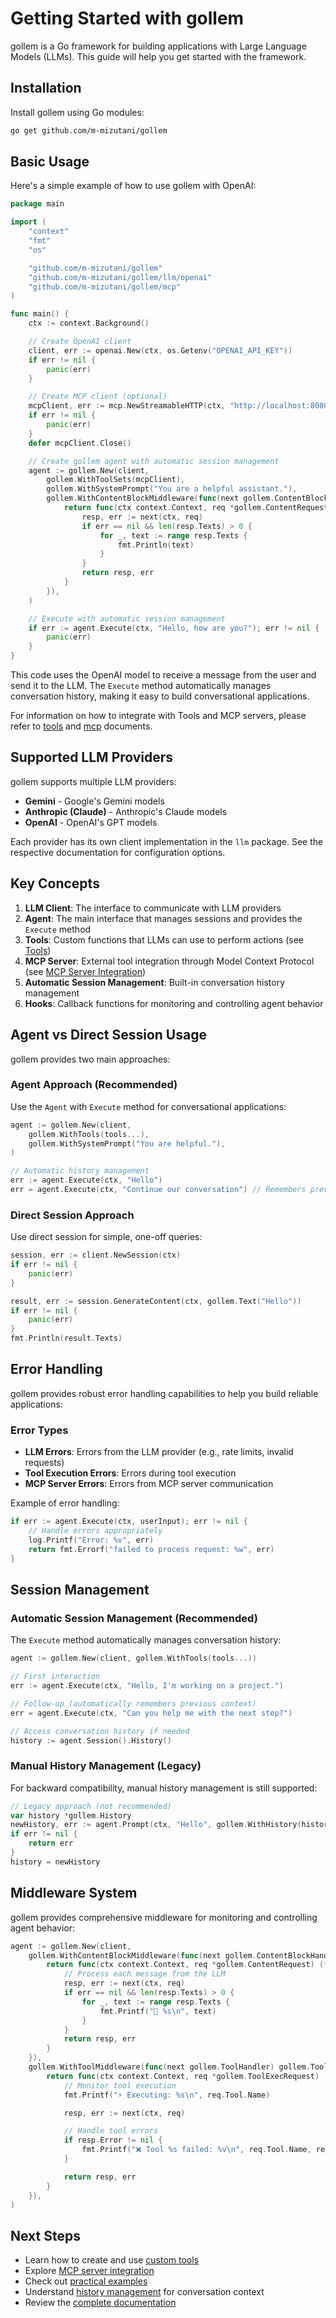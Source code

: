 # Getting Started with gollem

gollem is a Go framework for building applications with Large Language Models (LLMs). This guide will help you get started with the framework.

## Installation

Install gollem using Go modules:

```bash
go get github.com/m-mizutani/gollem
```

## Basic Usage

Here's a simple example of how to use gollem with OpenAI:

```go
package main

import (
    "context"
    "fmt"
    "os"

    "github.com/m-mizutani/gollem"
    "github.com/m-mizutani/gollem/llm/openai"
    "github.com/m-mizutani/gollem/mcp"
)

func main() {
    ctx := context.Background()

    // Create OpenAI client
    client, err := openai.New(ctx, os.Getenv("OPENAI_API_KEY"))
    if err != nil {
        panic(err)
    }

    // Create MCP client (optional)
    mcpClient, err := mcp.NewStreamableHTTP(ctx, "http://localhost:8080")
    if err != nil {
        panic(err)
    }
    defer mcpClient.Close()

    // Create gollem agent with automatic session management
    agent := gollem.New(client,
        gollem.WithToolSets(mcpClient),
        gollem.WithSystemPrompt("You are a helpful assistant."),
        gollem.WithContentBlockMiddleware(func(next gollem.ContentBlockHandler) gollem.ContentBlockHandler {
            return func(ctx context.Context, req *gollem.ContentRequest) (*gollem.ContentResponse, error) {
                resp, err := next(ctx, req)
                if err == nil && len(resp.Texts) > 0 {
                    for _, text := range resp.Texts {
                        fmt.Println(text)
                    }
                }
                return resp, err
            }
        }),
    )

    // Execute with automatic session management
    if err := agent.Execute(ctx, "Hello, how are you?"); err != nil {
        panic(err)
    }
}
```

This code uses the OpenAI model to receive a message from the user and send it to the LLM. The `Execute` method automatically manages conversation history, making it easy to build conversational applications.

For information on how to integrate with Tools and MCP servers, please refer to [tools](tools.md) and [mcp](mcp.md) documents.

## Supported LLM Providers

gollem supports multiple LLM providers:

- **Gemini** - Google's Gemini models
- **Anthropic (Claude)** - Anthropic's Claude models  
- **OpenAI** - OpenAI's GPT models

Each provider has its own client implementation in the `llm` package. See the respective documentation for configuration options.

## Key Concepts

1. **LLM Client**: The interface to communicate with LLM providers
2. **Agent**: The main interface that manages sessions and provides the `Execute` method
3. **Tools**: Custom functions that LLMs can use to perform actions (see [Tools](tools.md))
4. **MCP Server**: External tool integration through Model Context Protocol (see [MCP Server Integration](mcp.md))
5. **Automatic Session Management**: Built-in conversation history management
6. **Hooks**: Callback functions for monitoring and controlling agent behavior

## Agent vs Direct Session Usage

gollem provides two main approaches:

### Agent Approach (Recommended)
Use the `Agent` with `Execute` method for conversational applications:

```go
agent := gollem.New(client,
    gollem.WithTools(tools...),
    gollem.WithSystemPrompt("You are helpful."),
)

// Automatic history management
err := agent.Execute(ctx, "Hello")
err = agent.Execute(ctx, "Continue our conversation") // Remembers previous context
```

### Direct Session Approach
Use direct session for simple, one-off queries:

```go
session, err := client.NewSession(ctx)
if err != nil {
    panic(err)
}

result, err := session.GenerateContent(ctx, gollem.Text("Hello"))
if err != nil {
    panic(err)
}
fmt.Println(result.Texts)
```

## Error Handling

gollem provides robust error handling capabilities to help you build reliable applications:

### Error Types
- **LLM Errors**: Errors from the LLM provider (e.g., rate limits, invalid requests)
- **Tool Execution Errors**: Errors during tool execution
- **MCP Server Errors**: Errors from MCP server communication



Example of error handling:
```go
if err := agent.Execute(ctx, userInput); err != nil {
    // Handle errors appropriately
    log.Printf("Error: %v", err)
    return fmt.Errorf("failed to process request: %w", err)
}
```

## Session Management

### Automatic Session Management (Recommended)
The `Execute` method automatically manages conversation history:

```go
agent := gollem.New(client, gollem.WithTools(tools...))

// First interaction
err := agent.Execute(ctx, "Hello, I'm working on a project.")

// Follow-up (automatically remembers previous context)
err = agent.Execute(ctx, "Can you help me with the next step?")

// Access conversation history if needed
history := agent.Session().History()
```

### Manual History Management (Legacy)
For backward compatibility, manual history management is still supported:

```go
// Legacy approach (not recommended)
var history *gollem.History
newHistory, err := agent.Prompt(ctx, "Hello", gollem.WithHistory(history))
if err != nil {
    return err
}
history = newHistory
```

## Middleware System

gollem provides comprehensive middleware for monitoring and controlling agent behavior:

```go
agent := gollem.New(client,
    gollem.WithContentBlockMiddleware(func(next gollem.ContentBlockHandler) gollem.ContentBlockHandler {
        return func(ctx context.Context, req *gollem.ContentRequest) (*gollem.ContentResponse, error) {
            // Process each message from the LLM
            resp, err := next(ctx, req)
            if err == nil && len(resp.Texts) > 0 {
                for _, text := range resp.Texts {
                    fmt.Printf("🤖 %s\n", text)
                }
            }
            return resp, err
        }
    }),
    gollem.WithToolMiddleware(func(next gollem.ToolHandler) gollem.ToolHandler {
        return func(ctx context.Context, req *gollem.ToolExecRequest) (*gollem.ToolExecResponse, error) {
            // Monitor tool execution
            fmt.Printf("⚡ Executing: %s\n", req.Tool.Name)

            resp, err := next(ctx, req)

            // Handle tool errors
            if resp.Error != nil {
                fmt.Printf("❌ Tool %s failed: %v\n", req.Tool.Name, resp.Error)
            }

            return resp, err
        }
    }),
)
```

## Next Steps

- Learn how to create and use [custom tools](tools.md)
- Explore [MCP server integration](mcp.md)
- Check out [practical examples](examples.md)
- Understand [history management](history.md) for conversation context
- Review the [complete documentation](README.md)
